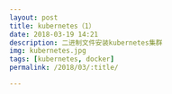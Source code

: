 ```yaml
---
layout: post
title: kubernetes（1）
date: 2018-03-19 14:21
description: 二进制文件安装kubernetes集群
img: kubernetes.jpg
tags: [kubernetes, docker]
permalink: /2018/03/:title/

---
```

